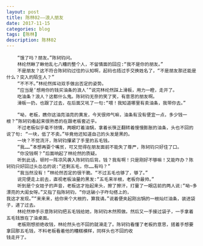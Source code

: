 ```yaml
---
layout: post
title: 陈林02——浪人朋友
date: 2017-11-15
categories: blog
tags: [陈林]
description: 陈林02
---
```

      
        “饿了吗？朋友。”陈轲钧问。
        林纶然瞅了瞅他乱七八糟的整个人，不留情面的回应:“我不是你的朋友。”
        不是朋友？这不符合陈轲钧过往的认知啊，起码也捂过手交换姓名了，“不是朋友那还能是什么？突入的陌生人？”
        “不不不。”林纶然挥动双手做出否定的姿势。
        “应当是‘想用你的钱买油条的浪人’”说完林纶然踩上滑板，用力一瞪，走开了。
        吃油条？浪人？这都什么鬼。陈轲钧无奈的笑了笑，有意思的朋友啊。
        滑板一扔，也跟了过去，在后面又吼了一句:“喂！我知道哪里有卖油条，我带你去。”
       
        “呦，老板，瞧你这油亮油亮的黄发，今天很帅气嘛，油条有没有便宜一点，多少钱一根？”陈轲钧看起来很熟悉的在跟老板套近乎。
        不过老板似乎毫不领情，两眼盯着油锅，拿着长筷正翻转着慢慢膨胀的油条，头也不回的说了句: “一块，低了不卖。”毕竟他还知道自己的头发是黑的。
        一块？不觉流汗，陈轲钧攥紧了手里的五毛钱。
        “我……”本想再耍个嘴贫，可又觉得在朋友面前不能失了尊严，陈轲钧只好住了口。
        “你没钱啊？”后面响起了林纶然的质疑。
        听到此话，顿时一阵凉风袭入陈轲钧后背。钱？我有啊！只是刚好不够嘛！又能咋办？陈轲钧只好回过头怂怂的说:“还剩五毛，你……有吗？”
        “我当然没有！”林纶然否定的很干脆。“不过五毛也够了，够了。”
        说完便走上前去，直视老板油量的黑发:“五毛来半根，老板你最帅。”
        听到是个女娃子的声音，老板这才抬起来头，擦了擦汗，打量了一眼店前的两人说:“呦~多漂亮的大闺女呀。”又指了指陈轲钧，“你这破小子咋勾搭上的，
    我这才发现。”“来来来，给你来个大根的，算我请。”说着便夹起刚出锅的一根灿烂油条，装进袋子，递了过去。
        林纶然伸手示意陈轲钧把五毛钱给她，陈轲钧木然照做。然后又一手接过袋子，一手拿着五毛钱放在了油桌面。
        老板刚想拒绝收钱，林纶然头也不回的就滑走了。陈轲钧看懂了老板的意思，搓着手想要拿回那五毛钱，不料老板看着他的糟糕模样，同样头也不回的收
    钱走开了。

